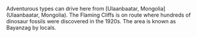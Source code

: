 Adventurous types can drive here from [Ulaanbaatar, Mongolia](Ulaanbaatar, Mongolia). The Flaming Cliffs is on route where hundreds of dinosaur fossils were discovered in the 1920s. The area is known as Bayanzag by locals.

